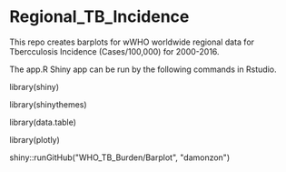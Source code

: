 # Regional_TB_Incidence

This repo creates barplots for wWHO worldwide regional data
for Tbercculosis Incidence (Cases/100,000) for 2000-2016.

The app.R Shiny app can be run by the following commands in Rstudio.

library(shiny)

library(shinythemes)

library(data.table)

library(plotly)

shiny::runGitHub("WHO_TB_Burden/Barplot", "damonzon")

